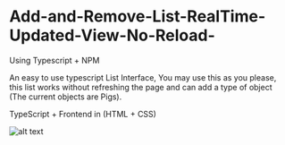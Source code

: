 # Add-and-Remove-List-RealTime-Updated-View-No-Reload-
Using Typescript + NPM

An easy to use typescript List Interface, You may use this as you please, this list works without refreshing the page and can add a type of object (The current objects are Pigs). 

TypeScript + Frontend in (HTML + CSS) 

![alt text](https://github.com/TheAp0cryphal/Add-and-Remove-List-RealTime-Updated-View-No-Reload-/blob/master/Pig1.png)

